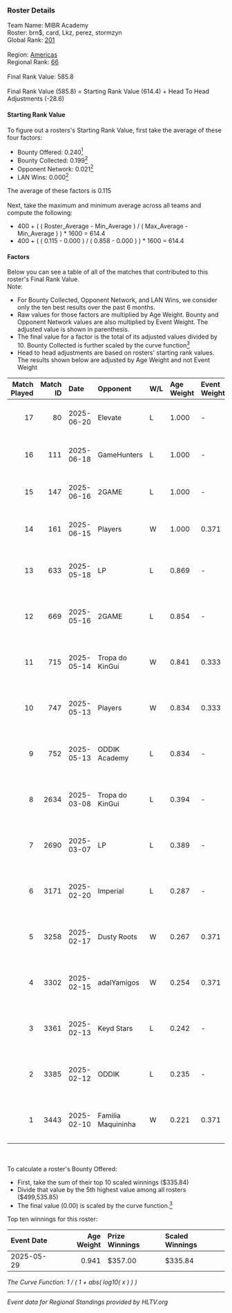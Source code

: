 ### Roster Details<br />
Team Name: MIBR Academy<br />
Roster: brn$, card, Lkz, perez, stormzyn<br />
Global Rank: [201](../../standings_global_2025_07_07.md)<br />
<br />
Region: [Americas]( ../../standings_americas_2025_07_07.md)<br />
Regional Rank: [66]( ../../standings_americas_2025_07_07.md)<br />
<br />
Final Rank Value:  585.8<br />
<br />
Final Rank Value (585.8) = Starting Rank Value (614.4) + Head To Head Adjustments (-28.6)<br />

#### Starting Rank Value<br />
To figure out a rosters's Starting Rank Value, first take the average of these four factors:<br />
- Bounty Offered: 0.240[<sup>1</sup>](#table2)
- Bounty Collected: 0.199[<sup>2</sup>](#table1)
- Opponent Network: 0.021[<sup>2</sup>](#table1)
- LAN Wins: 0.000[<sup>2</sup>](#table1)

The average of these factors is 0.115<br />
<br />
Next, take the maximum and minimum average across all teams and compute the following:<br />
- 400 + ( ( Roster_Average - Min_Average ) / ( Max_Average - Min_Average ) ) * 1600 = 614.4
- 400 + ( ( 0.115 - 0.000 ) / ( 0.858 - 0.000 ) ) * 1600 = 614.4


#### Factors<br />
Below you can see a table of all of the matches that contributed to this roster's Final Rank Value.<br />
Note:<br />

- For Bounty Collected, Opponent Network, and LAN Wins, we consider only the ten best results over the past 6 months.
- Raw values for those factors are multiplied by Age Weight. Bounty and Opponent Network values are also multiplied by Event Weight. The adjusted value is shown in parenthesis.
- The final value for a factor is the total of its adjusted values divided by 10. Bounty Collected is further scaled by the curve function[<sup>3</sup>](#curveFunction)
- Head to head adjustments are based on rosters' starting rank values. The results shown below are adjusted by Age Weight and not Event Weight
<span id="table1"></span><br />


| Match Played | Match ID | Date       | Opponent           | W/L | Age Weight | Event Weight | Bounty Collected | Opponent Network | LAN Wins  | H2H Adj. | Roster                                 |
| -: | -: | :- | :- | :- | :- | :- | :- | :- | :- | -: | :- |
|           17 |       80 | 2025-06-20 | Elevate            | L   | 1.000      | -            | -                | -                | -         |   -17.20 | brn$, card, Lkz, perez, stormzyn       |
|           16 |      111 | 2025-06-18 | GameHunters        | L   | 1.000      | -            | -                | -                | -         |    -9.19 | brn$, card, Lkz, perez, stormzyn       |
|           15 |      147 | 2025-06-16 | 2GAME              | L   | 1.000      | -            | -                | -                | -         |    -8.76 | brn$, card, Lkz, perez, stormzyn       |
|           14 |      161 | 2025-06-15 | Players            | W   | 1.000      | 0.371        | 0.001 (0.000)    | 0.228 (0.084)    | 0 (0.000) |    15.92 | brn$, card, Lkz, perez, stormzyn       |
|           13 |      633 | 2025-05-18 | LP                 | L   | 0.869      | -            | -                | -                | -         |   -10.91 | brn$, card, fokiu, perez, stormzyn     |
|           12 |      669 | 2025-05-16 | 2GAME              | L   | 0.854      | -            | -                | -                | -         |    -7.93 | brn$, card, fokiu, perez, stormzyn     |
|           11 |      715 | 2025-05-14 | Tropa do KinGui    | W   | 0.841      | 0.333        | 0.001 (0.000)    | 0.093 (0.026)    | 0 (0.000) |    13.34 | brn$, card, perez, RenanZin, stormzyn  |
|           10 |      747 | 2025-05-13 | Players            | W   | 0.834      | 0.333        | 0.001 (0.000)    | 0.228 (0.063)    | 0 (0.000) |    13.97 | brn$, card, perez, RenanZin, stormzyn  |
|            9 |      752 | 2025-05-13 | ODDIK Academy      | L   | 0.834      | -            | -                | -                | -         |   -13.41 | brn$, card, perez, RenanZin, stormzyn  |
|            8 |     2634 | 2025-03-08 | Tropa do KinGui    | L   | 0.394      | -            | -                | -                | -         |    -6.10 | brn$, card, perez, RenanZin, stormzyn  |
|            7 |     2690 | 2025-03-07 | LP                 | L   | 0.389      | -            | -                | -                | -         |    -4.31 | brn$, card, perez, RenanZin, stormzyn  |
|            6 |     3171 | 2025-02-20 | Imperial           | L   | 0.287      | -            | -                | -                | -         |    -0.89 | brn$, card, mlhzin, RenanZin, stormzyn |
|            5 |     3258 | 2025-02-17 | Dusty Roots        | W   | 0.267      | 0.371        | 0.000 (0.000)    | 0.307 (0.030)    | 0 (0.000) |     4.26 | brn$, card, mlhzin, RenanZin, stormzyn |
|            4 |     3302 | 2025-02-15 | adalYamigos        | W   | 0.254      | 0.371        | 0.001 (0.000)    | 0.063 (0.006)    | 0 (0.000) |     4.36 | brn$, card, mlhzin, RenanZin, stormzyn |
|            3 |     3361 | 2025-02-13 | Keyd Stars         | L   | 0.242      | -            | -                | -                | -         |    -2.54 | brn$, card, mlhzin, RenanZin, stormzyn |
|            2 |     3385 | 2025-02-12 | ODDIK              | L   | 0.235      | -            | -                | -                | -         |    -0.85 | brn$, card, mlhzin, RenanZin, stormzyn |
|            1 |     3443 | 2025-02-10 | Familia Maquininha | W   | 0.221      | 0.371        | 0.000 (0.000)    | 0.010 (0.001)    | 0 (0.000) |     1.60 | brn$, card, mlhzin, RenanZin, stormzyn |

<br />
<span id="table2"></span><br />
To calculate a roster's Bounty Offered:<br />

- First, take the sum of their top 10 scaled winnings ($335.84)
- Divide that value by the 5th highest value among all rosters ($499,535.85)
- The final value (0.00) is scaled by the curve function.[<sup>3</sup>](#curveFunction)

Top ten winnings for this roster:<br />

| Event Date | Age Weight | Prize Winnings | Scaled Winnings |
| :- | -: | :- | :- |
| 2025-05-29 |      0.941 | $357.00        | $335.84         |


<span id="curveFunction"></span>_The Curve Function: 1 / ( 1 + abs( log10( x ) ) )_<br />

---
_Event data for Regional Standings provided by HLTV.org_<br />
